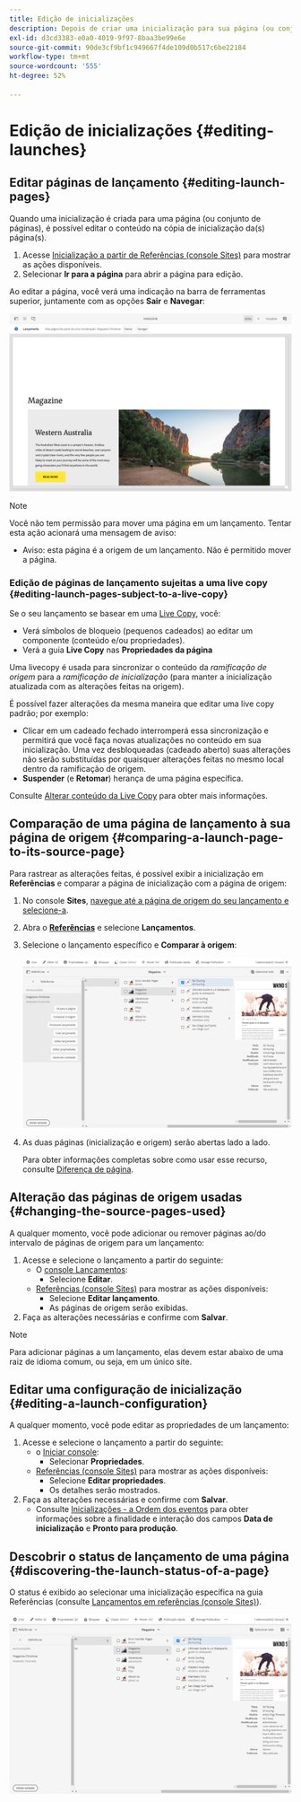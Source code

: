 ```yaml
---
title: Edição de inicializações
description: Depois de criar uma inicialização para sua página (ou conjunto de páginas), você pode editar o conteúdo na cópia de inicialização da(s) página(s).
exl-id: d3cd3383-e0a0-4019-9f97-8baa3be99e6e
source-git-commit: 90de3cf9bf1c949667f4de109d0b517c6be22184
workflow-type: tm+mt
source-wordcount: '555'
ht-degree: 52%

---
```


# Edição de inicializações {#editing-launches}

## Editar páginas de lançamento {#editing-launch-pages}

Quando uma inicialização é criada para uma página (ou conjunto de páginas), é possível editar o conteúdo na cópia de inicialização da(s) página(s).

1. Acesse [Inicialização a partir de Referências (console Sites)](/help/sites-cloud/authoring/launches/overview.md#launches-in-references-sites-console) para mostrar as ações disponíveis.
1. Selecionar **Ir para a página** para abrir a página para edição.

Ao editar a página, você verá uma indicação na barra de ferramentas superior, juntamente com as opções **Sair** e **Navegar**:

![Sair e navegar lançamento no editor de páginas](/help/sites-cloud/authoring/assets/launches-edit-01.png)

>[!NOTE]
>
>Você não tem permissão para mover uma página em um lançamento. Tentar esta ação acionará uma mensagem de aviso:
>
>* Aviso: esta página é a origem de um lançamento. Não é permitido mover a página.


### Edição de páginas de lançamento sujeitas a uma live copy {#editing-launch-pages-subject-to-a-live-copy}

Se o seu lançamento se basear em uma [Live Copy](/help/sites-cloud/administering/msm/overview.md), você:

* Verá símbolos de bloqueio (pequenos cadeados) ao editar um componente (conteúdo e/ou propriedades).
* Verá a guia **Live Copy** nas **Propriedades da página**

Uma livecopy é usada para sincronizar o conteúdo da *ramificação de origem* para a *ramificação de inicialização* (para manter a inicialização atualizada com as alterações feitas na origem).

É possível fazer alterações da mesma maneira que editar uma live copy padrão; por exemplo:

* Clicar em um cadeado fechado interromperá essa sincronização e permitirá que você faça novas atualizações no conteúdo em sua inicialização. Uma vez desbloqueadas (cadeado aberto) suas alterações não serão substituídas por quaisquer alterações feitas no mesmo local dentro da ramificação de origem.
* **Suspender** (e **Retomar**) herança de uma página específica.

Consulte [Alterar conteúdo da Live Copy](/help/sites-cloud/administering/msm/creating-live-copies.md) para obter mais informações.

## Comparação de uma página de lançamento à sua página de origem {#comparing-a-launch-page-to-its-source-page}

Para rastrear as alterações feitas, é possível exibir a inicialização em **Referências** e comparar a página de inicialização com a página de origem:

1. No console **Sites**, [navegue até a página de origem do seu lançamento e selecione-a](/help/sites-cloud/authoring/getting-started/basic-handling.md#viewing-and-selecting-resources).
1. Abra o **[Referências](/help/sites-cloud/authoring/getting-started/basic-handling.md#references)** e selecione **Lançamentos**.
1. Selecione o lançamento específico e **Comparar à origem**:

   ![Comparação do lançamento com a origem](/help/sites-cloud/authoring/assets/launches-compare.png)

1. As duas páginas (inicialização e origem) serão abertas lado a lado.

   Para obter informações completas sobre como usar esse recurso, consulte [Diferença de página](/help/sites-cloud/authoring/features/page-diff.md).

## Alteração das páginas de origem usadas {#changing-the-source-pages-used}

A qualquer momento, você pode adicionar ou remover páginas ao/do intervalo de páginas de origem para um lançamento:

1. Acesse e selecione o lançamento a partir do seguinte:
   * O [console Lançamentos](/help/sites-cloud/authoring/launches/overview.md#the-launches-console):
      * Selecione **Editar**.
   * [Referências (console Sites)](/help/sites-cloud/authoring/launches/overview.md#launches-in-references-sites-console) para mostrar as ações disponíveis:
      * Selecione **Editar lançamento**.
      * As páginas de origem serão exibidas.
1. Faça as alterações necessárias e confirme com **Salvar**.

>[!NOTE]
>
>Para adicionar páginas a um lançamento, elas devem estar abaixo de uma raiz de idioma comum, ou seja, em um único site.

## Editar uma configuração de inicialização {#editing-a-launch-configuration}

A qualquer momento, você pode editar as propriedades de um lançamento:

1. Acesse e selecione o lançamento a partir do seguinte:
   * o [Iniciar console](/help/sites-cloud/authoring/launches/overview.md#the-launches-console):
      * Selecionar **Propriedades**.
   * [Referências (console Sites)](/help/sites-cloud/authoring/launches/overview.md#launches-in-references-sites-console) para mostrar as ações disponíveis:
      * Selecione **Editar propriedades**.
      * Os detalhes serão mostrados.
1. Faça as alterações necessárias e confirme com **Salvar**.
   * Consulte [Inicializações - a Ordem dos eventos](/help/sites-cloud/authoring/launches/overview.md#launches-the-order-of-events) para obter informações sobre a finalidade e interação dos campos **Data de inicialização** e **Pronto para produção**.

## Descobrir o status de lançamento de uma página {#discovering-the-launch-status-of-a-page}

O status é exibido ao selecionar uma inicialização específica na guia Referências (consulte [Lançamentos em referências (console Sites)](/help/sites-cloud/authoring/launches/overview.md#launches-in-references-sites-console)).

![Descobrindo o status de lançamento](/help/sites-cloud/authoring/assets/launches-status.png)
